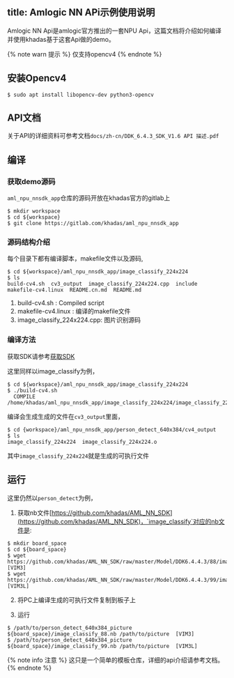 title: Amlogic NN APi示例使用说明
---

Amlogic NN Api是amlogic官方推出的一套NPU Api，这篇文档将介绍如何编译并使用khadas基于这套Api做的demo。

{% note warn 提示 %}
仅支持opencv4
{% endnote %}

## 安装Opencv4

```shell
$ sudo apt install libopencv-dev python3-opencv
```


## API文档

关于API的详细资料可参考文档`docs/zh-cn/DDK_6.4.3_SDK_V1.6 API 描述.pdf`

## 编译

### 获取demo源码

`aml_npu_nnsdk_app`仓库的源码开放在khadas官方的gitlab上

```shell
$ mkdir workspace
$ cd ${workspace}
$ git clone https://gitlab.com/khadas/aml_npu_nnsdk_app
```

### 源码结构介绍



每个目录下都有编译脚本，makefile文件以及源码,

```shell
$ cd ${workspace}/aml_npu_nnsdk_app/image_classify_224x224
$ ls
build-cv4.sh  cv3_output  image_classify_224x224.cpp  include  makefile-cv4.linux  README.cn.md  README.md
```

1. build-cv4.sh : Compiled script
2. makefile-cv4.linux : 编译的makefile文件
3. image_classify_224x224.cpp: 图片识别源码

### 编译方法

获取SDK请参考[获取SDK](/linux/zh-cn/vim3/HowToUseNPUSDK#获取SDK)

这里同样以image_classify为例，

```shell
$ cd ${workspace}/aml_npu_nnsdk_app/image_classify_224x224
$ ./build-cv4.sh
  COMPILE /home/khadas/aml_npu_nnsdk_app/image_classify_224x224/image_classify_224x224.cpp
```

编译会生成生成的文件在`cv3_output`里面，
```shell
$ cd {workspace}/aml_npu_nnsdk_app/person_detect_640x384/cv4_output
$ ls
image_classify_224x224  image_classify_224x224.o
```

其中`image_classify_224x224`就是生成的可执行文件


## 运行


这里仍然以`person_detect`为例，

1. 获取nb文件[https://github.com/khadas/AML_NN_SDK](https://github.com/khadas/AML_NN_SDK)，`image_classify`对应的nb文件是:

```shell
$ mkdir board_space
$ cd ${board_space}
$ wget https://github.com/khadas/AML_NN_SDK/raw/master/Model/DDK6.4.4.3/88/image_classify_88.nb  [VIM3]
$ wget https://github.com/khadas/AML_NN_SDK/raw/master/Model/DDK6.4.4.3/99/image_classify_88.nb  [VIM3L]
```

2. 将PC上编译生成的可执行文件复制到板子上

3. 运行

```shell
$ /path/to/person_detect_640x384_picture ${board_space}/image_classify_88.nb /path/to/picture  [VIM3]
$ /path/to/person_detect_640x384_picture ${board_space}/image_classify_99.nb /path/to/picture  [VIM3L]

```
{% note info 注意 %}
这只是一个简单的模板仓库，详细的api介绍请参考文档。
{% endnote %}

